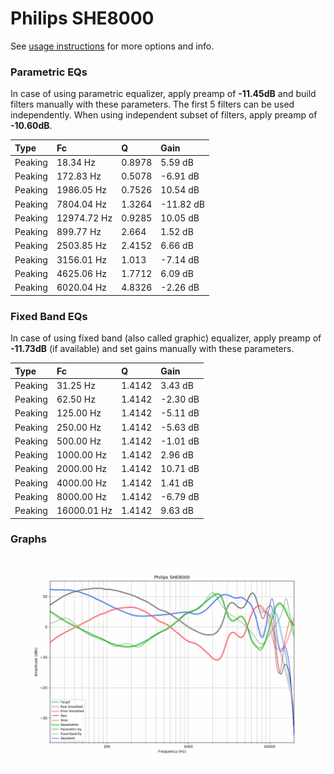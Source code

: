 # Philips SHE8000
See [usage instructions](https://github.com/jaakkopasanen/AutoEq#usage) for more options and info.

### Parametric EQs
In case of using parametric equalizer, apply preamp of **-11.45dB** and build filters manually
with these parameters. The first 5 filters can be used independently.
When using independent subset of filters, apply preamp of **-10.60dB**.

| Type    | Fc          |      Q | Gain      |
|:--------|:------------|:-------|:----------|
| Peaking | 18.34 Hz    | 0.8978 | 5.59 dB   |
| Peaking | 172.83 Hz   | 0.5078 | -6.91 dB  |
| Peaking | 1986.05 Hz  | 0.7526 | 10.54 dB  |
| Peaking | 7804.04 Hz  | 1.3264 | -11.82 dB |
| Peaking | 12974.72 Hz | 0.9285 | 10.05 dB  |
| Peaking | 899.77 Hz   | 2.664  | 1.52 dB   |
| Peaking | 2503.85 Hz  | 2.4152 | 6.66 dB   |
| Peaking | 3156.01 Hz  | 1.013  | -7.14 dB  |
| Peaking | 4625.06 Hz  | 1.7712 | 6.09 dB   |
| Peaking | 6020.04 Hz  | 4.8326 | -2.26 dB  |

### Fixed Band EQs
In case of using fixed band (also called graphic) equalizer, apply preamp of **-11.73dB**
(if available) and set gains manually with these parameters.

| Type    | Fc          |      Q | Gain     |
|:--------|:------------|:-------|:---------|
| Peaking | 31.25 Hz    | 1.4142 | 3.43 dB  |
| Peaking | 62.50 Hz    | 1.4142 | -2.30 dB |
| Peaking | 125.00 Hz   | 1.4142 | -5.11 dB |
| Peaking | 250.00 Hz   | 1.4142 | -5.63 dB |
| Peaking | 500.00 Hz   | 1.4142 | -1.01 dB |
| Peaking | 1000.00 Hz  | 1.4142 | 2.96 dB  |
| Peaking | 2000.00 Hz  | 1.4142 | 10.71 dB |
| Peaking | 4000.00 Hz  | 1.4142 | 1.41 dB  |
| Peaking | 8000.00 Hz  | 1.4142 | -6.79 dB |
| Peaking | 16000.01 Hz | 1.4142 | 9.63 dB  |

### Graphs
![](./Philips%20SHE8000.png)